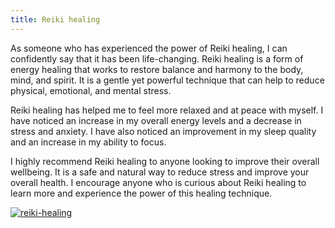 ```yaml
---
title: Reiki healing
---
```


As someone who has experienced the power of Reiki healing, I can confidently say that it has been life-changing. Reiki healing is a form of energy healing that works to restore balance and harmony to the body, mind, and spirit. It is a gentle yet powerful technique that can help to reduce physical, emotional, and mental stress.

Reiki healing has helped me to feel more relaxed and at peace with myself. I have noticed an increase in my overall energy levels and a decrease in stress and anxiety. I have also noticed an improvement in my sleep quality and an increase in my ability to focus.

I highly recommend Reiki healing to anyone looking to improve their overall wellbeing. It is a safe and natural way to reduce stress and improve your overall health. I encourage anyone who is curious about Reiki healing to learn more and experience the power of this healing technique.

[![reiki-healing](<https://dabuttonfactory.com/button.png?t=CHECK+SERVICE&f=Noto+Sans-Bold&ts=26&tc=fff&hp=45&vp=20&c=11&bgt=unicolored&bgc=4bd42f>)](<https://londonexpertfinder.com/link>)